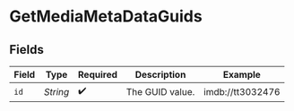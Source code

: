 # GetMediaMetaDataGuids


## Fields

| Field              | Type               | Required           | Description        | Example            |
| ------------------ | ------------------ | ------------------ | ------------------ | ------------------ |
| `id`               | *String*           | :heavy_check_mark: | The GUID value.    | imdb://tt3032476   |